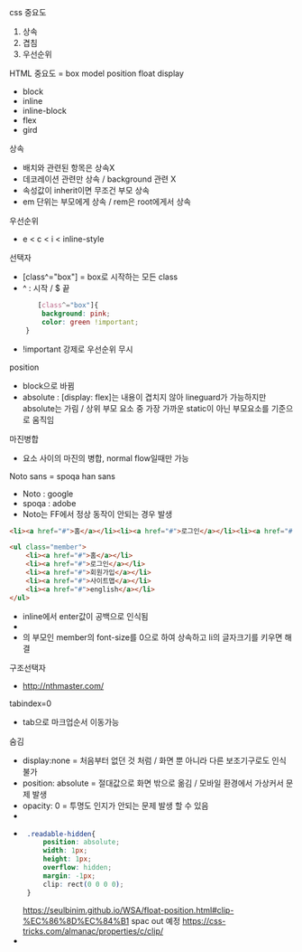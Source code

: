 css 중요도
1. 상속
2. 겹침
3. 우선순위

HTML 중요도 = box model
position
float
display
 - block
 - inline
 - inline-block
 - flex
 - gird


상속
 - 배치와 관련된 항목은 상속X
 - 데코레이션 관련만 상속 / background 관련 X
 - 속성값이 inherit이면 무조건 부모 상속
 - em 단위는 부모에게 상속 / rem은 root에게서 상속
 
 우선순위
  - e < c < i < inline-style 

  선택자
   - [class^="box"] = box로 시작하는 모든 class
   - ^ : 시작 / $ 끝
```css
       [class^="box"]{
        background: pink;
        color: green !important;
    }
```
- !important 강제로 우선순위 무시

position
 - block으로 바뀜
 - absolute : [display: flex]는 내용이 겹치지 않아 lineguard가 가능하지만 absolute는 가림 / 상위 부모 요소 중 가장 가까운 static이 아닌 부모요소를 기준으로 움직임

마진병합
 - 요소 사이의 마진의 병합, normal flow일때만 가능

Noto sans = spoqa han sans
 - Noto : google
 - spoqa : adobe
 - Noto는 FF에서 정상 동작이 안되는 경우 발생                                                                
```html
<li><a href="#">홈</a></li><li><a href="#">로그인</a></li><li><a href="#">회원가입</a></li><li><a href="#">사이트맵</a></li><li><a href="#">english</a></li>
```

```html
<ul class="member">
    <li><a href="#">홈</a></li>
    <li><a href="#">로그인</a></li>
    <li><a href="#">회원가입</a></li>
    <li><a href="#">사이트맵</a></li>
    <li><a href="#">english</a></li>
</ul>
```

 - inline에서 enter값이 공백으로 인식됨
 - <li>의 부모인 member의 font-size를 0으로 하여 상속하고 li의 글자크기를 키우면 해결

구조선택자
 - http://nthmaster.com/

tabindex=0
 - tab으로 마크업순서 이동가능

숨김
 - display:none = 처음부터 없던 것 처럼 / 화면 뿐 아니라 다른 보조기구로도 인식 불가
 - position: absolute = 절대값으로 화면 밖으로 옮김 / 모바일 환경에서 가상커서 문제 발생
 - opacity: 0 = 투명도 인지가 안되는 문제 발생 할 수 있음
 - 
 - ```css
    .readable-hidden{
        position: absolute;
        width: 1px;
        height: 1px;
        overflow: hidden;
        margin: -1px;
        clip: rect(0 0 0 0);
    }
    ```
    https://seulbinim.github.io/WSA/float-position.html#clip-%EC%86%8D%EC%84%B1
    spac out 예정
    https://css-tricks.com/almanac/properties/c/clip/
 - 
 